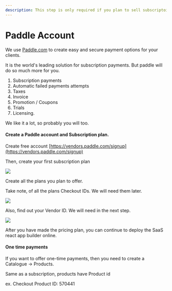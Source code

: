 ```yaml
---
description: This step is only required if you plan to sell subscriptoins
---
```


# Paddle Account

We use [Paddle.com](https://paddle.com/) to create easy and secure payment options for your clients. 

It is the world's leading solution for subscription payments. But paddle will do so much more for you. 

1. Subscription payments
2. Automatic failed payments attempts
3. Taxes
4. Invoice
5.  Promotion / Coupons
6. Trials
7. Licensing. 

We like it a lot, so probably you will too. 

#### Create a Paddle account and Subscription plan.

Create free account [https://vendors.paddle.com/signup](https://vendors.paddle.com/signup)

Then, create your first subscription plan

![](https://support-hub--assets.s3.eu-west-2.amazonaws.com/assets/74/images/25HTaJRBFblCNNdMhkn24XKMRKwsBZ5iJ7tdnN0g.png)

Create all the plans you plan to offer. 

Take note, of all the plans Checkout IDs. We will need them later.

![](https://support-hub--assets.s3.eu-west-2.amazonaws.com/assets/74/images/ROrCMleve2ywiuiflvjt43Y5sQCnELkz9U1UzQ03.png)

Also, find out your Vendor ID. We will need in the next step. 

![](https://support-hub--assets.s3.eu-west-2.amazonaws.com/assets/74/images/zFu8l2et4PWuqcd758Q3ujC3O2yiQg5BJI7wkSba.png)

After you have made the pricing plan, you can continue to deploy the SaaS react app builder online. 

#### One time payments

If you want to offer one-time payments, then you need to create a Catalogue -&gt; Products.

Same as a subscription, products have Product id

ex. Checkout Product ID: 570441  


